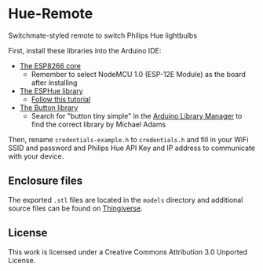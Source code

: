 # Hue-Remote
Switchmate-styled remote to switch Philips Hue lightbulbs

First, install these libraries into the Arduino IDE:
* [The ESP8266 core](https://github.com/esp8266/Arduino#installing-with-boards-manager)
  * Remember to select NodeMCU 1.0 (ESP-12E Module) as the board after installing
* [The ESPHue library](https://github.com/circuitsforfun/ESP_Hue)
  * [Follow this tutorial](https://www.arduino.cc/en/Guide/Libraries)
* [The Button library](https://playground.arduino.cc/Code/Button)
  * Search for "button tiny simple" in the [Arduino Library Manager](https://learn.sparkfun.com/tutorials/installing-an-arduino-library#using-the-library-manager) to find the correct library by Michael Adams

Then, rename `credentials-example.h` to `credentials.h` and fill in your WiFi SSID and password and Philips Hue API Key and IP address to communicate with your device.

## Enclosure files
The exported `.stl` files are located in the `models` directory and additional source files can be found on [Thingiverse](https://www.thingiverse.com/thing:2633426).

## License
This work is licensed under a Creative Commons Attribution 3.0 Unported License.
